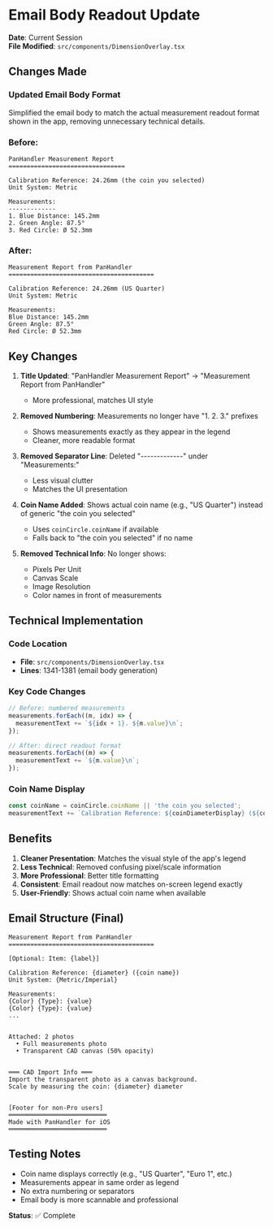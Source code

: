 # Email Body Readout Update

**Date**: Current Session  
**File Modified**: `src/components/DimensionOverlay.tsx`

## Changes Made

### Updated Email Body Format
Simplified the email body to match the actual measurement readout format shown in the app, removing unnecessary technical details.

### Before:
```
PanHandler Measurement Report
================================

Calibration Reference: 24.26mm (the coin you selected)
Unit System: Metric

Measurements:
-------------
1. Blue Distance: 145.2mm
2. Green Angle: 87.5°
3. Red Circle: Ø 52.3mm
```

### After:
```
Measurement Report from PanHandler
========================================

Calibration Reference: 24.26mm (US Quarter)
Unit System: Metric

Measurements:
Blue Distance: 145.2mm
Green Angle: 87.5°
Red Circle: Ø 52.3mm
```

## Key Changes

1. **Title Updated**: "PanHandler Measurement Report" → "Measurement Report from PanHandler"
   - More professional, matches UI style

2. **Removed Numbering**: Measurements no longer have "1. 2. 3." prefixes
   - Shows measurements exactly as they appear in the legend
   - Cleaner, more readable format

3. **Removed Separator Line**: Deleted "-------------" under "Measurements:"
   - Less visual clutter
   - Matches the UI presentation

4. **Coin Name Added**: Shows actual coin name (e.g., "US Quarter") instead of generic "the coin you selected"
   - Uses `coinCircle.coinName` if available
   - Falls back to "the coin you selected" if no name

5. **Removed Technical Info**: No longer shows:
   - Pixels Per Unit
   - Canvas Scale
   - Image Resolution
   - Color names in front of measurements

## Technical Implementation

### Code Location
- **File**: `src/components/DimensionOverlay.tsx`
- **Lines**: 1341-1381 (email body generation)

### Key Code Changes
```typescript
// Before: numbered measurements
measurements.forEach((m, idx) => {
  measurementText += `${idx + 1}. ${m.value}\n`;
});

// After: direct readout format
measurements.forEach((m) => {
  measurementText += `${m.value}\n`;
});
```

### Coin Name Display
```typescript
const coinName = coinCircle.coinName || 'the coin you selected';
measurementText += `Calibration Reference: ${coinDiameterDisplay} (${coinName})\n`;
```

## Benefits

1. **Cleaner Presentation**: Matches the visual style of the app's legend
2. **Less Technical**: Removed confusing pixel/scale information
3. **More Professional**: Better title formatting
4. **Consistent**: Email readout now matches on-screen legend exactly
5. **User-Friendly**: Shows actual coin name when available

## Email Structure (Final)

```
Measurement Report from PanHandler
========================================

[Optional: Item: {label}]

Calibration Reference: {diameter} ({coin name})
Unit System: {Metric/Imperial}

Measurements:
{Color} {Type}: {value}
{Color} {Type}: {value}
...


Attached: 2 photos
  • Full measurements photo
  • Transparent CAD canvas (50% opacity)


═══ CAD Import Info ═══
Import the transparent photo as a canvas background.
Scale by measuring the coin: {diameter} diameter


[Footer for non-Pro users]
═══════════════════════════
Made with PanHandler for iOS
═══════════════════════════
```

## Testing Notes
- Coin name displays correctly (e.g., "US Quarter", "Euro 1", etc.)
- Measurements appear in same order as legend
- No extra numbering or separators
- Email body is more scannable and professional

**Status**: ✅ Complete

